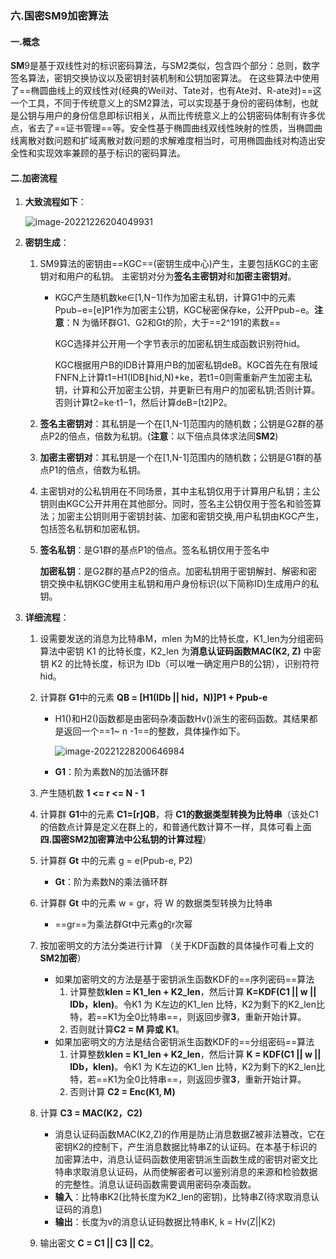 ### 六.国密SM9加密算法

#### 一.概念

**SM**9是基于双线性对的标识密码算法，与SM2类似，包含四个部分：总则，数字签名算法，密钥交换协议以及密钥封装机制和公钥加密算法。 在这些算法中使用了==椭圆曲线上的双线性对(经典的Weil对、Tate对，也有Ate对、R-ate对)==这一个工具，不同于传统意义上的SM2算法，可以实现基于身份的密码体制，也就是公钥与用户的身份信息即标识相关，从而比传统意义上的公钥密码体制有许多优点，省去了==证书管理==等。安全性基于椭圆曲线双线性映射的性质，当椭圆曲线离散对数问题和扩域离散对数问题的求解难度相当时，可用椭圆曲线对构造出安全性和实现效率兼顾的基于标识的密码算法。

#### 二.加密流程

1. **大致流程如下**：

   ![image-20221226204049931](C:\Users\86183\AppData\Roaming\Typora\typora-user-images\image-20221226204049931.png)

2. **密钥生成**：

   1. SM9算法的密钥由==KGC==(密钥生成中心)产生，主要包括KGC的主密钥对和用户的私钥。 主密钥对分为**签名主密钥对**和**加密主密钥对**。

      - KGC产生随机数ke∈[1,N−1]作为加密主私钥，计算G1中的元素Ppub−e=[e]P1作为加密主公钥，KGC秘密保存ke，公开Ppub−e。**注意**：N 为循环群G1、G2和Gt的阶，大于==2^191的素数==

        KGC选择并公开用一个字节表示的加密私钥生成函数识别符hid。

        KGC根据用户B的IDB计算用户B的加密私钥deB。KGC首先在有限域FNFN上计算t1=H1(IDB∥hid,N)+ke，若t1=0则需重新产生加密主私钥，计算和公开加密主公钥，并更新已有用户的加密私钥;否则计算。否则计算t2=ke⋅t1−1，然后计算deB=[t2]P2。

   2. **签名主密钥对**：其私钥是一个在[1,N-1]范围内的随机数；公钥是G2群的基点P2的倍点，倍数为私钥。(**注意**：以下倍点具体求法同**SM2**)

   3. **加密主密钥对**：其私钥是一个在[1,N-1]范围内的随机数；公钥是G1群的基点P1的倍点，倍数为私钥。

   4. 主密钥对的公私钥用在不同场景，其中主私钥仅用于计算用户私钥；主公钥则由KGC公开并用在其他部分。同时，签名主公钥仅用于签名和验签算法；加密主公钥则用于密钥封装、加密和密钥交换,用户私钥由KGC产生，包括签名私钥和加密私钥。

   5. **签名私钥**：是G1群的基点P1的倍点。签名私钥仅用于签名中

      **加密私钥**：是G2群的基点P2的倍点。加密私钥用于密钥解封、解密和密钥交换中私钥KGC使用主私钥和用户身份标识(以下简称ID)生成用户的私钥。

3. **详细流程**：

   1. 设需要发送的消息为比特串M，mlen 为M的比特长度，K1_len为分组密码算法中密钥 K1 的比特长度，K2_len 为**消息认证码函数MAC(K2, Z)** 中密钥 K2 的比特长度，标识为 IDb（可以唯一确定用户B的公钥），识别符符 hid。

   2. 计算群 **G1**中的元素 **QB = [H1(IDb || hid，N)]P1 + Ppub-e**

      - H1()和H2()函数都是由密码杂凑函数Hv()派生的密码函数。其结果都是返回一个==1~ n -1==的整数，具体操作如下。

        ![image-20221228200646984](C:\Users\86183\AppData\Roaming\Typora\typora-user-images\image-20221228200646984.png)

        

      - **G1**：阶为素数N的加法循环群

   3. 产生随机数 **1 <= r <= N - 1**

   4. 计算群 **G1**中的元素 **C1=[r]QB**，将 **C1的数据类型转换为比特串**（该处C1的倍数点计算是定义在群上的，和普通代数计算不一样，具体可看上面 **四.国密SM2加密算法中公私钥的计算过程**）

   5. 计算群 **Gt** 中的元素 g = e(Ppub-e, P2)

      - **Gt**：阶为素数N的乘法循环群

   6. 计算群 **Gt** 中的元素 w = gr，将 W 的数据类型转换为比特串

      - ==gr==为乘法群Gt中元素g的r次幂

   7. 按加密明文的方法分类进行计算 （关于KDF函数的具体操作可看上文的**SM2加密**）

      - 如果加密明文的方法是基于密钥派生函数KDF的==序列密码==算法
        1. 计算整数**klen = K1_len + K2_len**，然后计算 **K=KDF(C1 || w || IDb，klen)**。令K1 为 K左边的K1_len 比特，K2为剩下的K2_len比特，若==K1为全0比特串==，则返回步骤**3**，重新开始计算。
        2. 否则就计算**C2 = M 异或 K1**。
      - 如果加密明文的方法是结合密钥派生函数KDF的==分组密码==算法
        1.  计算整数**klen = K1_len + K2_len**，然后计算 **K = KDF(C1 || w || IDb，klen)**。令K1 为 K左边的K1_len 比特，K2为剩下的K2_len比特，若==K1为全0比特串==，则返回步骤**3**，重新开始计算。
        2.  否则计算 **C2 = Enc(K1, M)**

   8. 计算 **C3 = MAC(K2，C2)**

      - 消息认证码函数MAC(K2,Z)的作用是防止消息数据Z被非法篡改，它在密钥K2的控制下，产生消息数据比特串Z的认证码。在本基于标识的加密算法中，消息认证码函数使用密钥派生函数生成的密钥对密文比特串求取消息认证码，从而使解密者可以鉴别消息的来源和检验数据的完整性。消息认证码函数需要调用密码杂凑函数。
      - **输入**：比特串K2(比特长度为K2_len的密钥)，比特串Z(待求取消息认证码的消息)
      - **输出**：长度为v的消息认证码数据比特串K, k = Hv(Z||K2)

   9. 输出密文 **C = C1 || C3 || C2**。

